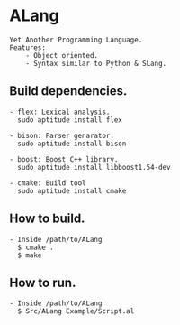 ALang
==================
    Yet Another Programming Language.
    Features:
        - Object oriented.
        - Syntax similar to Python & SLang.

Build dependencies.
-------------------
    - flex: Lexical analysis.
      sudo aptitude install flex

    - bison: Parser genarator.
      sudo aptitude install bison

    - boost: Boost C++ library.
      sudo aptitude install libboost1.54-dev

    - cmake: Build tool
      sudo aptitude install cmake

How to build.
-------------------
    - Inside /path/to/ALang
      $ cmake .
      $ make

How to run.
-------------------
    - Inside /path/to/ALang
      $ Src/ALang Example/Script.al

